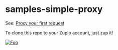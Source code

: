 # samples-simple-proxy

See: [Proxy your first request](https://www.notion.so/zuplo/Proxy-your-first-request-ee52a0ae5e214ead9f26da8d6eaa08c8)

To clone this repo to your Zuplo account, just zup it!


[![Foo](https://zuplo.com/images/zup_it.png)](http://portal.zuplo.com/clone?sourceRepoUrl=https://github.com/zuplo/samples-simple-proxy.git)
